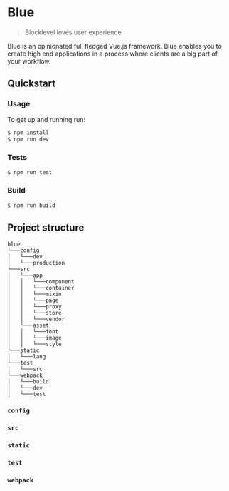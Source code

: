 # Blue
> Blocklevel loves user experience

Blue is an opinionated full fledged Vue.js framework. Blue enables you to create high end applications in a process where clients are a big part of your workflow.

## Quickstart

### Usage
To get up and running run:
``` bash
$ npm install
$ npm run dev
```

### Tests
``` bash
$ npm run test
```

### Build
``` bash
$ npm run build
```

## Project structure

```
blue
└───config
│   └───dev
│   └───production
└───src
│   └───app
│   │   └───component
│   │   └───container
│   │   └───mixin
│   │   └───page
│   │   └───proxy
│   │   └───store
│   │   └───vendor
│   └───asset
│   │   └───font
│   │   └───image
│   │   └───style
└───static
│   └───lang
└───test
│   └───src
└───webpack
│   └───build
│   └───dev
│   └───test
```

### ``config``

### ``src``

### ``static``

### ``test``

### ``webpack``
